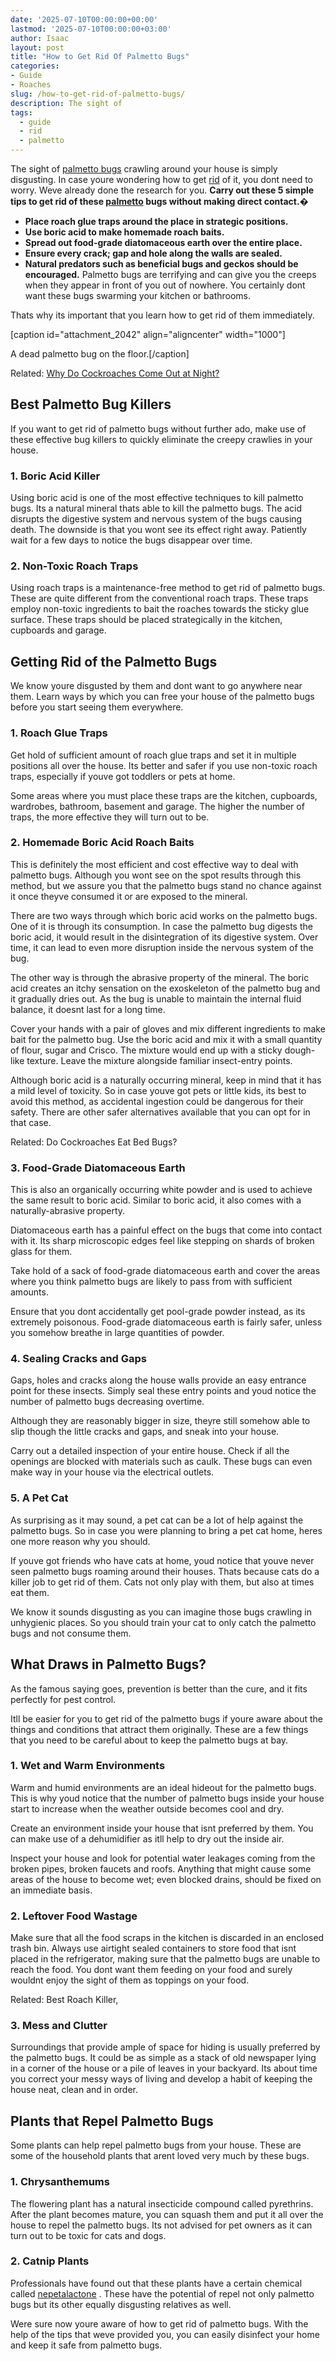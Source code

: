 ```yaml
---
date: '2025-07-10T00:00:00+00:00'
lastmod: '2025-07-10T00:00:00+03:00'
author: Isaac
layout: post
title: "How to Get Rid Of Palmetto Bugs"
categories:
- Guide
- Roaches
slug: /how-to-get-rid-of-palmetto-bugs/
description: The sight of
tags: 
  - guide
  - rid
  - palmetto
---
```

The sight of
[palmetto bugs](https://en.wikipedia.org/wiki/Florida_woods_cockroach)
crawling around your house is simply disgusting. In case youre wondering how to get [rid](/posts/how-to-get-rid-of-brown-recluse-spiders/) of it, you dont need to worry. Weve already done the research for you.
**Carry out these 5 simple tips to get rid of these [palmetto](/posts/cockroach-vs-palmetto-bug/) bugs without making direct contact.�**
- **Place roach glue traps around the place in strategic positions.**
- **Use boric acid to make homemade roach baits.**
- **Spread out food-grade diatomaceous earth over the entire place.**
- **Ensure every crack; gap and hole along the walls are sealed.**
- **Natural predators such as beneficial bugs and geckos should be encouraged.**
Palmetto bugs are terrifying and can give you the creeps when they appear in front of you out of nowhere. You certainly dont want these bugs swarming your kitchen or bathrooms.

Thats why its important that you learn how to get rid of them immediately.

[caption id="attachment_2042" align="aligncenter" width="1000"]

A dead palmetto bug on the floor.[/caption]

Related:
[Why Do Cockroaches Come Out at Night?](https://pestpolicy.com/why-do-cockroaches-come-out-at-night/)
## Best Palmetto Bug Killers
If you want to get rid of palmetto bugs without further ado, make use of these effective bug killers to quickly eliminate the creepy crawlies in your house.
### 1. Boric Acid Killer
Using boric acid is one of the most effective techniques to kill palmetto bugs. Its a natural mineral thats able to kill the palmetto bugs. The acid disrupts the digestive system and nervous system of the bugs causing death. The downside is that you wont see its effect right away. Patiently wait for a few days to notice the bugs disappear over time.
### 2. Non-Toxic Roach Traps
Using roach traps is a maintenance-free method to get rid of palmetto bugs. These are quite different from the conventional roach traps. These traps employ non-toxic ingredients to bait the roaches towards the sticky glue surface. These traps should be placed strategically in the kitchen, cupboards and garage.
## Getting Rid of the Palmetto Bugs
We know youre disgusted by them and dont want to go anywhere near them. Learn ways by which you can free your house of the palmetto bugs before you start seeing them everywhere.
### 1. Roach Glue Traps
Get hold of sufficient amount of roach glue traps and set it in multiple positions all over the house. Its better and safer if you use non-toxic roach traps, especially if youve got toddlers or pets at home.

Some areas where you must place these traps are the kitchen, cupboards, wardrobes, bathroom, basement and garage. The higher the number of traps, the more effective they will turn out to be.
### 2. Homemade Boric Acid Roach Baits
This is definitely the most efficient and cost effective way to deal with palmetto bugs. Although you wont see on the spot results through this method, but we assure you that the palmetto bugs stand no chance against it once theyve consumed it or are exposed to the mineral.

There are two ways through which boric acid works on the palmetto bugs. One of it is through its consumption. In case the palmetto bug digests the boric acid, it would result in the disintegration of its digestive system. Over time, it can lead to even more disruption inside the nervous system of the bug.

The other way is through the abrasive property of the mineral. The boric acid creates an itchy sensation on the exoskeleton of the palmetto bug and it gradually dries out. As the bug is unable to maintain the internal fluid balance, it doesnt last for a long time.

Cover your hands with a pair of gloves and mix different ingredients to make bait for the palmetto bug. Use the boric acid and mix it with a small quantity of flour, sugar and Crisco. The mixture would end up with a sticky dough-like texture. Leave the mixture alongside familiar insect-entry points.

Although boric acid is a naturally occurring mineral, keep in mind that it has a mild level of toxicity. So in case youve got pets or little kids, its best to avoid this method, as accidental ingestion could be dangerous for their safety. There are other safer alternatives available that you can opt for in that case.

Related:
Do Cockroaches Eat Bed Bugs?
### 3. Food-Grade Diatomaceous Earth
This is also an organically occurring white powder and is used to achieve the same result to boric acid. Similar to boric acid, it also comes with a naturally-abrasive property.

Diatomaceous earth has a painful effect on the bugs that come into contact with it. Its sharp microscopic edges feel like stepping on shards of broken glass for them.

Take hold of a sack of food-grade diatomaceous earth and cover the areas where you think palmetto bugs are likely to pass from with sufficient amounts.

Ensure that you dont accidentally get pool-grade powder instead, as its extremely poisonous. Food-grade diatomaceous earth is fairly safer, unless you somehow breathe in large quantities of powder.
### 4. Sealing Cracks and Gaps
Gaps, holes and cracks along the house walls provide an easy entrance point for these insects. Simply seal these entry points and youd notice the number of palmetto bugs decreasing overtime.

Although they are reasonably bigger in size, theyre still somehow able to slip though the little cracks and gaps, and sneak into your house.

Carry out a detailed inspection of your entire house. Check if all the openings are blocked with materials such as caulk. These bugs can even make way in your house via the electrical outlets.
### 5. A Pet Cat
As surprising as it may sound, a pet cat can be a lot of help against the palmetto bugs. So in case you were planning to bring a pet cat home, heres one more reason why you should.

If youve got friends who have cats at home, youd notice that youve never seen palmetto bugs roaming around their houses. Thats because cats do a killer job to get rid of them. Cats not only play with them, but also at times eat them.

We know it sounds disgusting as you can imagine those bugs crawling in unhygienic places. So you should train your cat to only catch the palmetto bugs and not consume them.
## What Draws in Palmetto Bugs?
As the famous saying goes, prevention is better than the cure, and it fits perfectly for pest control.

Itll be easier for you to get rid of the palmetto bugs if youre aware about the things and conditions that attract them originally. These are a few things that you need to be careful about to keep the palmetto bugs at bay.
### 1. Wet and Warm Environments
Warm and humid environments are an ideal hideout for the palmetto bugs. This is why youd notice that the number of palmetto bugs inside your house start to increase when the weather outside becomes cool and dry.

Create an environment inside your house that isnt preferred by them. You can make use of a dehumidifier as itll help to dry out the inside air.

Inspect your house and look for potential water leakages coming from the broken pipes, broken faucets and roofs. Anything that might cause some areas of the house to become wet; even blocked drains, should be fixed on an immediate basis.
### 2. Leftover Food Wastage
Make sure that all the food scraps in the kitchen is discarded in an enclosed trash bin. Always use airtight sealed containers to store food that isnt placed in the refrigerator, making sure that the palmetto bugs are unable to reach the food. You dont want them feeding on your food and surely wouldnt enjoy the sight of them as toppings on your food.

Related:
Best Roach Killer,
### 3. Mess and Clutter
Surroundings that provide ample of space for hiding is usually preferred by the palmetto bugs. It could be as simple as a stack of old newspaper lying in a corner of the house or a pile of leaves in your backyard. Its about time you correct your messy ways of living and develop a habit of keeping the house neat, clean and in order.
## Plants that Repel Palmetto Bugs
Some plants can help repel palmetto bugs from your house. These are some of the household plants that arent loved very much by these bugs.
### **1. Chrysanthemums**
The flowering plant has a natural insecticide compound called pyrethrins. After the plant becomes mature, you can squash them and put it all over the house to repel the palmetto bugs. Its not advised for pet owners as it can turn out to be toxic for cats and dogs.
### **2. Catnip Plants**
Professionals have found out that these plants have a certain chemical called
[nepetalactone](https://www.sciencedaily.com/releases/1999/08/990827071500.htm)
. These have the potential of repel not only palmetto bugs but its other equally disgusting relatives as well.

Were sure now youre aware of how to get rid of palmetto bugs. With the help of the tips that weve provided you, you can easily disinfect your home and keep it safe from palmetto bugs.
